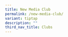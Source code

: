 ```yaml
---
title: New Media Club
permalink: /new-media-club/
variant: tiptap
description: ""
third_nav_title: Clubs
---
```

